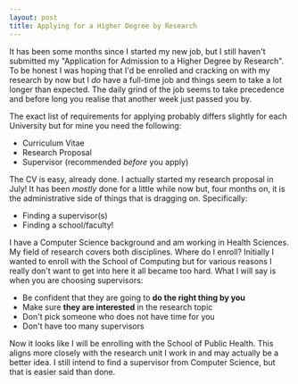 ```yaml
---
layout: post
title: Applying for a Higher Degree by Research 
---
```


It has been some months since I started my new job, but I still haven't submitted my "Application for Admission to a Higher Degree by Research". To be honest I was hoping that I'd be enrolled and cracking on with my research by now but I *do* have a full-time job and things seem to take a lot longer than expected. The daily grind of the job seems to take precedence and before long you realise that another week just passed you by.

The exact list of requirements for applying probably differs slightly for each University but for mine you need the following:

* Curriculum Vitae
* Research Proposal
* Supervisor (recommended *before* you apply) 

The CV is easy, already done. I actually started my research proposal in July! It has been *mostly* done for a little while now but, four months on, it is the administrative side of things that is dragging on. Specifically:

* Finding a supervisor(s)
* Finding a school/faculty!

I have a Computer Science background and am working in Health Sciences. My field of research covers both disciplines. Where do I enroll? Initially I wanted to enroll with the School of Computing but for various reasons I really don't want to get into here it all became too hard. What I will say is when you are choosing supervisors:

* Be confident that they are going to **do the right thing by you**
* Make sure **they are interested** in the research topic
* Don't pick someone who does not have time for you
* Don't have too many supervisors
 
Now it looks like I will be enrolling with the School of Public Health. This aligns more closely with the research unit I work in and may actually be a better idea. I still intend to find a supervisor from Computer Science, but that is easier said than done.


   